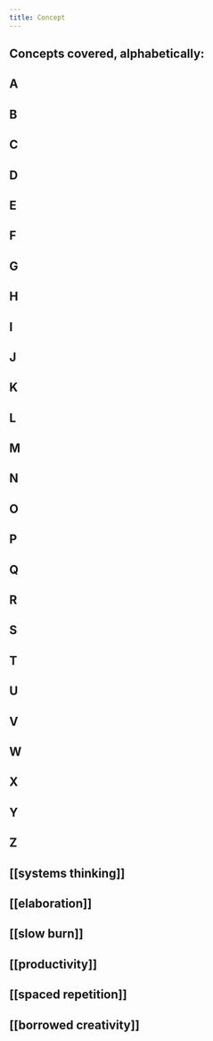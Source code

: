 ```yaml
---
title: Concept
---
```


## Concepts covered, alphabetically:
## A
## B
## C
## D
## E
## F
## G
## H
## I
## J
## K
## L
## M
## N
## O
## P
## Q
## R
##
## S
## T
## U
## V
## W
## X
## Y
## Z
##
## [[systems thinking]]
## [[elaboration]]
## [[slow burn]]
## [[productivity]]
## [[spaced repetition]]
## [[borrowed creativity]]
##
